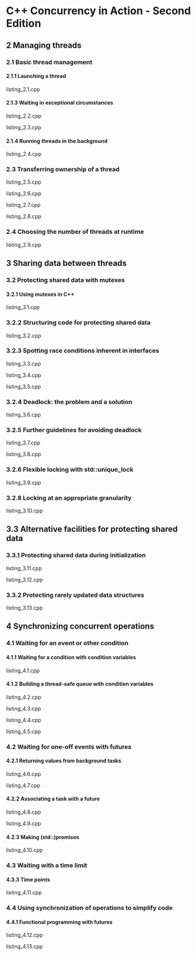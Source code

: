 # C++ Concurrency in Action - Second Edition

## 2 Managing threads

### 2.1 Basic thread management

#### 2.1.1 Launching a thread

listing_2.1.cpp

#### 2.1.3 Waiting in exceptional circumstances

listing_2.2.cpp

listing_2.3.cpp

#### 2.1.4 Running threads in the background

listing_2.4.cpp

### 2.3 Transferring ownership of a thread

listing_2.5.cpp

listing_2.6.cpp

listing_2.7.cpp

listing_2.8.cpp

### 2.4 Choosing the number of threads at runtime

listing_2.9.cpp

## 3 Sharing data between threads

### 3.2 Protecting shared data with mutexes

#### 3.2.1 Using mutexes in C++

listing_3.1.cpp

### 3.2.2 Structuring code for protecting shared data

listing_3.2.cpp

### 3.2.3 Spotting race conditions inherent in interfaces

listing_3.3.cpp

listing_3.4.cpp

listing_3.5.cpp

### 3.2.4 Deadlock: the problem and a solution

listing_3.6.cpp

### 3.2.5 Further guidelines for avoiding deadlock

listing_3.7.cpp

listing_3.8.cpp

### 3.2.6 Flexible locking with std::unique_lock

listing_3.9.cpp

### 3.2.8 Locking at an appropriate granularity

listing_3.10.cpp

## 3.3 Alternative facilities for protecting shared data

### 3.3.1 Protecting shared data during initialization

listing_3.11.cpp

listing_3.12.cpp

### 3.3.2 Protecting rarely updated data structures

listing_3.13.cpp

## 4 Synchronizing concurrent operations

### 4.1 Waiting for an event or other condition

#### 4.1.1 Waiting for a condition with condition variables

listing_4.1.cpp

#### 4.1.2 Building a thread-safe queue with condition variables

listing_4.2.cpp

listing_4.3.cpp

listing_4.4.cpp

listing_4.5.cpp

### 4.2 Waiting for one-off events with futures

#### 4.2.1 Returning values from background tasks

listing_4.6.cpp

listing_4.7.cpp

#### 4.2.2 Associating a task with a future

listing_4.8.cpp

listing_4.9.cpp

#### 4.2.3 Making (std::)promises

listing_4.10.cpp

### 4.3 Waiting with a time limit

#### 4.3.3 Time points

listing_4.11.cpp

### 4.4 Using synchronization of operations to simplify code

#### 4.4.1 Functional programming with futures

listing_4.12.cpp

listing_4.13.cpp
